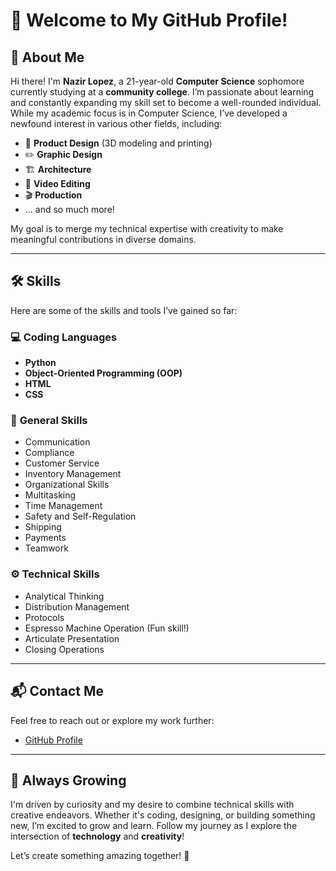 # 👋 Welcome to My GitHub Profile!

## 🌟 About Me
Hi there! I'm **Nazir Lopez**, a 21-year-old **Computer Science** sophomore currently studying at a **community college**. I’m passionate about learning and constantly expanding my skill set to become a well-rounded individual. While my academic focus is in Computer Science, I’ve developed a newfound interest in various other fields, including:

- 🎨 **Product Design** (3D modeling and printing)
- ✏️ **Graphic Design**
- 🏗️ **Architecture**
- 🎥 **Video Editing**
- 🎬 **Production**
- ... and so much more!

My goal is to merge my technical expertise with creativity to make meaningful contributions in diverse domains.

---

## 🛠️ Skills
Here are some of the skills and tools I’ve gained so far:

### 💻 **Coding Languages**
- **Python**
- **Object-Oriented Programming (OOP)**
- **HTML**
- **CSS**

### 🎯 **General Skills**
- Communication  
- Compliance  
- Customer Service  
- Inventory Management  
- Organizational Skills  
- Multitasking  
- Time Management  
- Safety and Self-Regulation  
- Shipping  
- Payments  
- Teamwork  

### ⚙️ **Technical Skills**
- Analytical Thinking  
- Distribution Management  
- Protocols  
- Espresso Machine Operation (Fun skill!)  
- Articulate Presentation  
- Closing Operations  

---

## 📬 Contact Me
Feel free to reach out or explore my work further:

- [GitHub Profile](https://github.com/dodginfeds)

---

## 🌱 Always Growing
I'm driven by curiosity and my desire to combine technical skills with creative endeavors. Whether it's coding, designing, or building something new, I’m excited to grow and learn. Follow my journey as I explore the intersection of **technology** and **creativity**!

Let’s create something amazing together! 🚀
